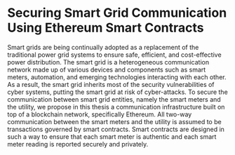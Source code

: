 # Securing Smart Grid Communication Using Ethereum Smart Contracts
Smart grids are being continually adopted as a replacement of the traditional power grid systems to ensure safe, efficient, and cost-effective power distribution. The smart grid is a heterogeneous communication network made up of various devices and components such as smart meters, automation, and emerging technologies interacting with each other. As a result, the smart grid inherits most of the security vulnerabilities of cyber systems, putting the smart grid at risk of cyber-attacks. To secure the communication between smart grid entities, namely the smart meters and the utility, we propose in this thesis a communication infrastructure built on top of a blockchain network, specifically Ethereum. All two-way communication between the smart meters and the utility is assumed to be transactions governed by smart contracts. Smart contracts are designed in such a way to ensure that each smart meter is authentic and each smart meter reading is reported securely and privately. 
